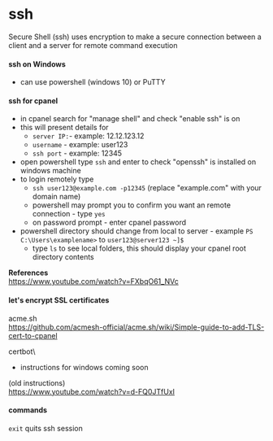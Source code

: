 # ssh
Secure Shell (ssh) uses encryption to make a secure connection between a client and a server for remote command execution
#### ssh on Windows
- can use powershell (windows 10) or PuTTY
#### ssh for cpanel
- in cpanel search for "manage shell" and check "enable ssh" is on
- this will present details for
  - `server IP:`- example: 12.12.123.12
  - `username` - example: user123
  - `ssh port` - example: 12345
- open powershell type `ssh` and enter to check "openssh" is installed on windows machine
- to login remotely type
  - `ssh user123@example.com -p12345` (replace "example.com" with your domain name)
  - powershell may prompt you to confirm you want an remote connection - type `yes`
  - on password prompt - enter cpanel password
- powershell directory should change from local to server - example `PS C:\Users\examplename>` to `user123@server123 ~]$`
  - type `ls` to see local folders, this should display your cpanel root directory contents
  
**References**\
https://www.youtube.com/watch?v=FXbqO61_NVc

#### let's encrypt SSL certificates
acme.sh\
https://github.com/acmesh-official/acme.sh/wiki/Simple-guide-to-add-TLS-cert-to-cpanel
  
certbot\
- instructions for windows coming soon

(old instructions)\
https://www.youtube.com/watch?v=d-FQ0JTfUxI


#### commands
`exit` quits ssh session
